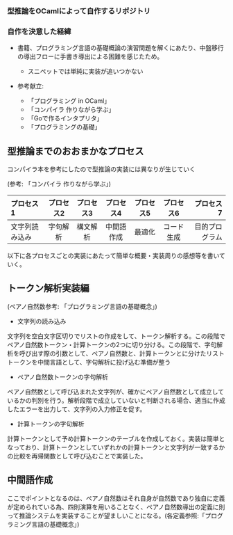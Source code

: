 ### 型推論をOCamlによって自作するリポジトリ

### 自作を決意した経緯

- 書籍、プログラミング言語の基礎概論の演習問題を解くにあたり、中盤移行の導出フローに手書き導出による困難を感じたため。
  - スニペットでは単純に実装が追いつかない

- 参考献立:
  - 「プログラミング in OCaml」
  - 「コンパイラ 作りながら学ぶ」
  - 「Goで作るインタプリタ」
  - 「プログラミングの基礎」

型推論までのおおまかなプロセス
---

コンパイラ本を参考にしたので型推論の実装には異なりが生じていく

 (参考: 「コンパイラ 作りながら学ぶ」)

|プロセス1|プロセス2|プロセス3|プロセス4|プロセス5|プロセス6|プロセス7|
|:---|:---:|:---:|:---:|:---:|:---:|---:|
|文字列読み込み|字句解析|構文解析|中間語作成|最適化|コード生成|目的プログラム|

以下に各プロセスごとの実装にあたって簡単な概要・実装周りの感想等を書いていく。

トークン解析実装編
---

(ペアノ自然数参考: 「プログラミング言語の基礎概念」)

- 文字列の読み込み

文字列を空白文字区切りでリストの作成をして、トークン解析する。この段階でペアノ自然数トークン・計算トークンの2つに切り分ける。この段階で、字句解析を呼び出す際の引数として、ペアノ自然数と、計算トークンとに分けたリストトークンを中間言語として、字句解析に投げ込む準備が整う

- ペアノ自然数トークンの字句解析

ペアノ自然数として呼び込まれた文字列が、確かにペアノ自然数として成立しているかの判別を行う。解析段階で成立していないと判断される場合、適当に作成したエラーを出力して、文字列の入力修正を促す。

- 計算トークンの字句解析

計算トークンとして予め計算トークンのテーブルを作成しておく。実装は簡単となっており、計算トークンとしていずれかの計算トークンと文字列が一致するかの比較を再帰関数として呼び込むことで実装した。

中間語作成
---

ここでポイントとなるのは、ペアノ自然数はそれ自身が自然数であり独自に定義が定められている為、四則演算を用いることなく、ペアノ自然数導出の定義に則って推論システムを実装することが望ましいことになる。(各定義参照:「プログラミング言語の基礎概念」)
